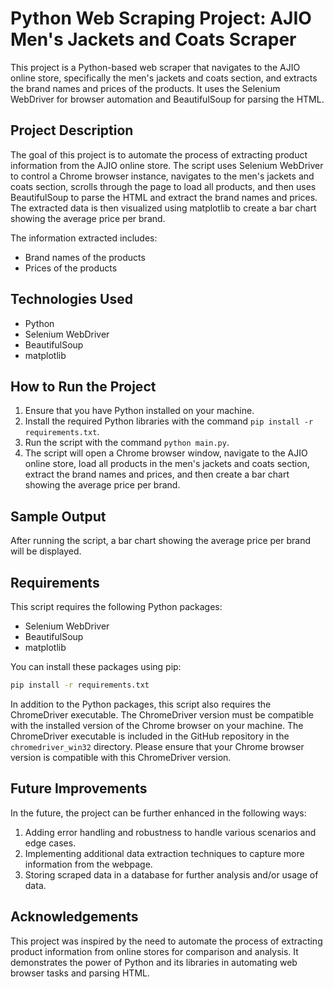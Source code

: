 # Python Web Scraping Project: AJIO Men's Jackets and Coats Scraper

This project is a Python-based web scraper that navigates to the AJIO online store, specifically the men's jackets and coats section, and extracts the brand names and prices of the products. It uses the Selenium WebDriver for browser automation and BeautifulSoup for parsing the HTML.

## Project Description

The goal of this project is to automate the process of extracting product information from the AJIO online store. The script uses Selenium WebDriver to control a Chrome browser instance, navigates to the men's jackets and coats section, scrolls through the page to load all products, and then uses BeautifulSoup to parse the HTML and extract the brand names and prices. The extracted data is then visualized using matplotlib to create a bar chart showing the average price per brand.

The information extracted includes:

- Brand names of the products
- Prices of the products

## Technologies Used

- Python
- Selenium WebDriver
- BeautifulSoup
- matplotlib

## How to Run the Project

1. Ensure that you have Python installed on your machine.
2. Install the required Python libraries with the command `pip install -r requirements.txt`.
3. Run the script with the command `python main.py`.
4. The script will open a Chrome browser window, navigate to the AJIO online store, load all products in the men's jackets and coats section, extract the brand names and prices, and then create a bar chart showing the average price per brand.

## Sample Output

After running the script, a bar chart showing the average price per brand will be displayed.

## Requirements

This script requires the following Python packages:

- Selenium WebDriver
- BeautifulSoup
- matplotlib

You can install these packages using pip:

``` bash
pip install -r requirements.txt
```

In addition to the Python packages, this script also requires the ChromeDriver executable. The ChromeDriver version must be compatible with the installed version of the Chrome browser on your machine. The ChromeDriver executable is included in the GitHub repository in the `chromedriver_win32` directory. Please ensure that your Chrome browser version is compatible with this ChromeDriver version.

## Future Improvements

In the future, the project can be further enhanced in the following ways:

1. Adding error handling and robustness to handle various scenarios and edge cases.
2. Implementing additional data extraction techniques to capture more information from the webpage.
3. Storing scraped data in a database for further analysis and/or usage of data.

## Acknowledgements

This project was inspired by the need to automate the process of extracting product information from online stores for comparison and analysis. It demonstrates the power of Python and its libraries in automating web browser tasks and parsing HTML.
